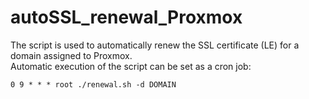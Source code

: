 # autoSSL_renewal_Proxmox
The script is used to automatically renew the SSL certificate (LE) for a domain assigned to Proxmox. \
Automatic execution of the script can be set as a cron job: 
```
0 9 * * * root ./renewal.sh -d DOMAIN
```
